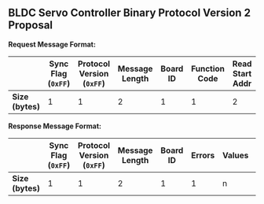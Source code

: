 ## BLDC Servo Controller Binary Protocol Version 2 Proposal

**Request Message Format:**

|  | Sync Flag (`0xFF`) | Protocol Version (`0xFF`) | Message Length | Board ID | Function Code | Read Start Addr | Read Count | Write Start Addr | Write Count | Write Values | CRC |
|--------------|------------------|-------------------------|----------------|----------|---------------|-----------------|------------|------------------|-------------|--------------|-----|
| **Size (bytes)** | 1 | 1 | 2 | 1 | 1 | 2 | 1 | 2 | 1 | n | 2 |

**Response Message Format:**

|  | Sync Flag (`0xFF`) | Protocol Version (`0xFF`) | Message Length | Board ID | Errors | Values | CRC |
|--------------|------------------|-------------------------|----------------|----------|--------|--------|-----|
| **Size (bytes)** | 1 | 1 | 2 | 1 | 1 | n | 2 |
